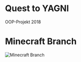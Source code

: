 # Quest to YAGNI
OOP-Projekt 2018

# Minecraft Branch
![Minecraft Branch](https://minecraft.net/static/pages/img/minecraft-hero-og.c5517b7973e1.jpg)
